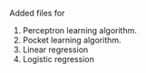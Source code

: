 Added files for 
1. Perceptron learning algorithm.
2. Pocket learning algorithm.
3. Linear regression
4. Logistic regression

